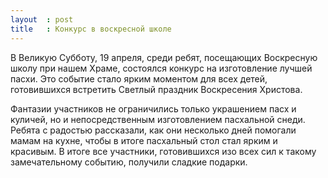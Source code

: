 ```yaml
---
layout  : post
title   : Конкурс в воскресной школе
---
```

В Великую Субботу, 19 апреля, среди ребят, посещающих Воскресную школу при нашем Храме, состоялся конкурс на изготовление лучшей пасхи. Это событие стало ярким моментом для всех детей, готовившихся встретить Светлый праздник Воскресения Христова.

Фантазии участников не ограничились только украшением пасх и куличей, но и непосредственным изготовлением пасхальной снеди. Ребята с радостью рассказали, как они несколько дней помогали мамам на кухне, чтобы в итоге пасхальный стол стал ярким и красивым.  В итоге все участники, готовившихся изо всех сил к такому замечательному событию, получили сладкие подарки.
